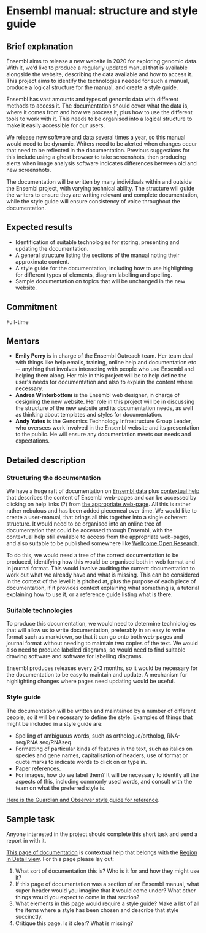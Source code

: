 # Ensembl manual: structure and style guide

## Brief explanation

Ensembl aims to release a new website in 2020 for exploring genomic data. With it, we’d like to produce a regularly updated manual that is available alongside the website, describing the data available and how to access it. This project aims to identify the technologies needed for such a manual, produce a logical structure for the manual, and create a style guide.

Ensembl has vast amounts and types of genomic data with different methods to access it. The documentation should cover what the data is, where it comes from and how we process it, plus how to use the different tools to work with it. This needs to be organised into a logical structure to make it easily accessible for our users.

We release new software and data several times a year, so this manual would need to be dynamic. Writers need to be alerted when changes occur that need to be reflected in the documentation. Previous suggestions for this include using a ghost browser to take screenshots, then producing alerts when image analysis software indicates differences between old and new screenshots.

The documentation will be written by many individuals within and outside the Ensembl project, with varying technical ability. The structure will guide the writers to ensure they are writing relevant and complete documentation, while the style guide will ensure consistency of voice throughout the documentation.

## Expected results

* Identification of suitable technologies for storing, presenting and updating the documentation.
* A general structure listing the sections of the manual noting their approximate content.
* A style guide for the documentation, including how to use highlighting for different types of elements, diagram labelling and spelling.
* Sample documentation on topics that will be unchanged in the new website.

## Commitment
Full-time

## Mentors
* **Emily Perry** is in charge of the Ensembl Outreach team. Her team deal with things like help emails, training, online help and documentation etc -- anything that involves interacting with people who use Ensembl and helping them along. Her role in this project will be to help define the user's needs for documentation and also to explain the content where necessary.
* **Andrea Winterbottom** is the Ensembl web designer, in charge of designing the new website. Her role in this project will be in discussing the structure of the new website and its documentation needs, as well as thinking about templates and styles for documentation.
* **Andy Yates** is the Genomics Technology Infrastructure Group Leader, who oversees work involved in the Ensembl website and its presentation to the public. He will ensure any documentation meets our needs and expectations.


## Detailed description

### Structuring the documentation
We have a huge raft of documentation on [Ensembl data](http://www.ensembl.org/info/index.html) plus [contextual help](http://www.ensembl.org/Help/View?id=140) that describes the content of Ensembl web-pages and can be accessed by clicking on help links (?) from [the appropriate web-page](http://www.ensembl.org/Homo_sapiens/Location/View?r=17:63992802-64038237). All this is rather rather nebulous and has been added piecemeal over time. We would like to create a user-manual, that brings all this together into a single coherent structure. It would need to be organised into an online tree of documentation that could be accessed through Ensembl, with the contextual help still available to access from the appropriate web-pages, and also suitable to be published somewhere like [Wellcome Open Research](https://wellcomeopenresearch.org/).

To do this, we would need a tree of the correct documentation to be produced, identifying how this would be organised both in web format and in journal format. This would involve auditing the current documentation to work out what we already have and what is missing. This can be considered in the context of the level it is pitched at, plus the purpose of each piece of documentation, if it provides context explaining what something is, a tutorial explaining how to use it, or a reference guide listing what is there.

### Suitable technologies

To produce this documentation, we would need to determine techniologies that will allow us to write documentation, preferably in an easy to write format such as markdown, so that it can go onto both web-pages and journal format without needing to maintain two copies of the text. We would also need to produce labelled diagrams, so would need to find suitable drawing software and software for labelling diagrams.

Ensembl produces releases every 2-3 months, so it would be necessary for the documentation to be easy to maintain and update. A mechanism for highlighting changes where pages need updating would be useful.

### Style guide

The documentation will be written and maintained by a number of different people, so it will be necessary to define the style. Examples of things that might be included in a style guide are:
* Spelling of ambiguous words, such as orthologue/ortholog, RNA-seq/RNA seq/RNAseq.
* Formatting of particular kinds of features in the text, such as italics on species and gene names, capitalisation of headers, use of format or quote marks to indicate words to click on or type in.
* Paper references.
* For images, how do we label them?
It will be necessary to identify all the aspects of this, including commonly used words, and consult with the team on what the preferred style is.

[Here is the Guardian and Observer style guide for reference](https://www.theguardian.com/guardian-observer-style-guide-a).

## Sample task

Anyone interested in the project should complete this short task and send a report in with it.

[This page of documentation](http://www.ensembl.org/Help/View?id=140) is contextual help that belongs with the [Region in Detail view](http://www.ensembl.org/Homo_sapiens/Location/View?r=17:63992802-64038237). For this page please lay out:
1. What sort of documentation this is? Who is it for and how they might use it?
2. If this page of documentation was a section of an Ensembl manual, what super-header would you imagine that it would come under? What other things would you expect to come in that section?
3. What elements in this page would require a style guide? Make a list of all the items where a style has been chosen and describe that style succinctly.
4. Critique this page. Is it clear? What is missing?
